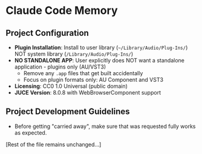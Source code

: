 
# Claude Code Memory

## Project Configuration
- **Plugin Installation**: Install to user library (`~/Library/Audio/Plug-Ins/`) NOT system library (`/Library/Audio/Plug-Ins/`)
- **NO STANDALONE APP**: User explicitly does NOT want a standalone application - plugins only (AU/VST3)
  - Remove any `.app` files that get built accidentally
  - Focus on plugin formats only: AU Component and VST3
- **Licensing**: CC0 1.0 Universal (public domain)
- **JUCE Version**: 8.0.8 with WebBrowserComponent support

## Project Development Guidelines
- Before getting "carried away", make sure that was requested fully works as expected.

[Rest of the file remains unchanged...]